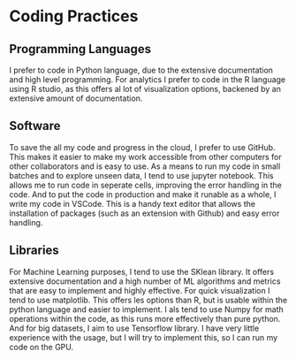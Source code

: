 # Coding Practices

## Programming Languages
I prefer to code in Python language, due to the extensive documentation and high level programming. For analytics I prefer to code in the R language using R studio, as this
offers al lot of visualization options, backened by an extensive amount of documentation. 

## Software
To save the all my code and progress in the cloud, I prefer to use GitHub. This makes it easier to make my work accessible from other computers for other collaborators and is
easy to use. As a means to run my code in small batches and to explore unseen data, I tend to use jupyter notebook. This allows me to run code in seperate cells, improving the error handling in the code. And to put the code in production and make it runable as a whole, I write my code in VSCode. This is a handy text editor that allows the installation of packages (such as an extension with Github) and easy error handling. 

## Libraries
For Machine Learning purposes, I tend to use the SKlean library. It offers extensive documentation and a high number of ML algorithms and metrics that are easy to implement and highly effective. For quick visualization I tend to use matplotlib. This offers les options than R, but is usable within the python language and easier to implement. I als tend to use Numpy for math operations within the code, as this runs more effectively than pure python. And for big datasets, I aim to use Tensorflow library. I have very little experience with the usage, but I will try to implement this, so I can run my code on the GPU. 